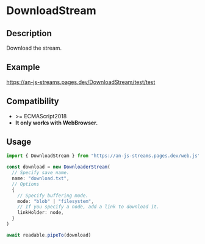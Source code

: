 # DownloadStream

## Description
Download the stream.

## Example
https://an-js-streams.pages.dev/DownloadStream/test/test

## Compatibility
* \>= ECMAScript2018
* **It only works with WebBrowser.**

## Usage
```ts
import { DownloadStream } from "https://an-js-streams.pages.dev/web.js" // or .ts

const download = new DownloaderStream(
  // Specify save name.
  name: "download.txt",
  // Options
  {
    // Specify buffering mode.
    mode: "blob" | "filesystem",
    // If you specify a node, add a link to download it.
    linkHolder: node,
  }
)

await readable.pipeTo(download)
```